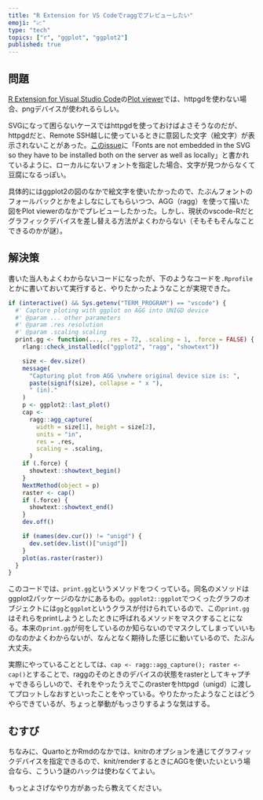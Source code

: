 ```yaml
---
title: "R Extension for VS Codeでraggでプレビューしたい"
emoji: "📈"
type: "tech"
topics: ["r", "ggplot", "ggplot2"]
published: true
---
```


## 問題

[R Extension for Visual Studio Code](https://github.com/REditorSupport/vscode-R)の[Plot viewer](https://github.com/REditorSupport/vscode-R/wiki/Plot-viewer)では、httpgdを使わない場合、pngデバイスが使われるらしい。

SVGになって困らないケースではhttpgdを使っておけばよさそうなのだが、httpgdだと、Remote SSH越しに使っているときに意図した文字（絵文字）が表示されないことがあった。[このissue](https://github.com/nx10/httpgd/issues/138#issuecomment-1636582482)に「Fonts are not embedded in the SVG so they have to be installed both on the server as well as locally」と書かれているように、ローカルにないフォントを指定した場合、文字が見つからなくて豆腐になるっぽい。

具体的にはggplot2の図のなかで絵文字を使いたかったので、たぶんフォントのフォールバックとかをよしなにしてもらいつつ、AGG（ragg）を使って描いた図をPlot viewerのなかでプレビューしたかった。しかし、現状のvscode-Rだとグラフィックデバイスを差し替える方法がよくわからない（そもそもそんなことできるのかが謎）。


## 解決策

書いた当人もよくわからないコードになったが、下のようなコードを`.Rprofile`とかに書いておいて実行すると、やりたかったようなことが実現できた。

```r
if (interactive() && Sys.getenv("TERM_PROGRAM") == "vscode") {
  #' Capture ploting with ggplot on AGG into UNIGD device
  #' @param ... other parameters
  #' @param .res resolution
  #' @param .scaling scaling
  print.gg <- function(..., .res = 72, .scaling = 1, .force = FALSE) {
    rlang::check_installed(c("ggplot2", "ragg", "showtext"))

    size <- dev.size()
    message(
      "Capturing plot from AGG \nwhere original device size is: ",
      paste(signif(size), collapse = " x "),
      " (in)."
    )
    p <- ggplot2::last_plot()
    cap <-
      ragg::agg_capture(
        width = size[1], height = size[2],
        units = "in",
        res = .res,
        scaling = .scaling,
      )
    if (.force) {
      showtext::showtext_begin()
    }
    NextMethod(object = p)
    raster <- cap()
    if (.force) {
      showtext::showtext_end()
    }
    dev.off()

    if (names(dev.cur()) != "unigd") {
      dev.set(dev.list()["unigd"])
    }
    plot(as.raster(raster))
  }
}
```

このコードでは、`print.gg`というメソッドをつくっている。同名のメソッドはggplot2パッケージのなかにあるもの。`ggplot2::ggplot`でつくったグラフのオブジェクトには`gg`と`ggplot`というクラスが付けられているので、この`print.gg`はそれらをprintしようとしたときに呼ばれるメソッドをマスクすることになる。本来の`print.gg`が何をしているのか知らないのでマスクしてしまっていいものなのかよくわからないが、なんとなく期待した感じに動いているので、たぶん大丈夫。

実際にやっていることとしては、`cap <- ragg::agg_capture(); raster <- cap()`とすることで、raggのそのときのデバイスの状態をrasterとしてキャプチャできるらしいので、それをやったうえでこのrasterをhttpgd（unigd）に渡してプロットしなおすといったことをやっている。やりたかったようなことはどうやらできているが、ちょっと挙動がもっさりするような気はする。


## むすび

ちなみに、QuartoとかRmdのなかでは、knitrのオプションを通じてグラフィックデバイスを指定できるので、knit/renderするときにAGGを使いたいという場合なら、こういう謎のハックは使わなくてよい。

もっとよさげなやり方があったら教えてください。
